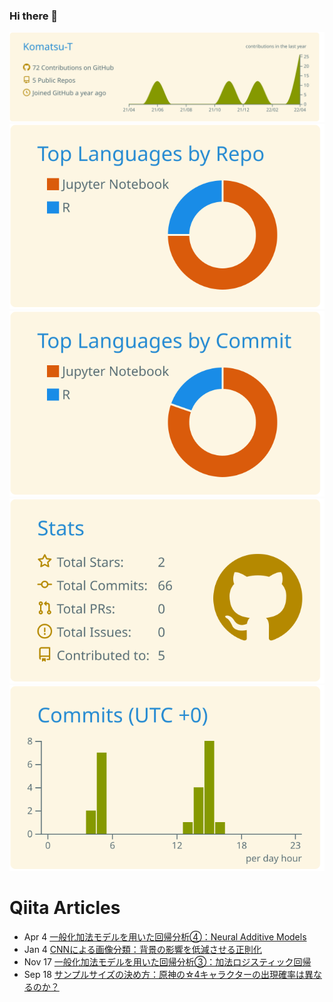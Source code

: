 ### Hi there 👋
[![](https://raw.githubusercontent.com/Komatsu-T/Komatsu-T/main/profile-summary-card-output/solarized/0-profile-details.svg)](https://github.com/vn7n24fzkq/github-profile-summary-cards)
[![](https://raw.githubusercontent.com/Komatsu-T/Komatsu-T/main/profile-summary-card-output/solarized/1-repos-per-language.svg)](https://github.com/vn7n24fzkq/github-profile-summary-cards) [![](https://raw.githubusercontent.com/Komatsu-T/Komatsu-T/main/profile-summary-card-output/solarized/2-most-commit-language.svg)](https://github.com/vn7n24fzkq/github-profile-summary-cards)
[![](https://raw.githubusercontent.com/Komatsu-T/Komatsu-T/main/profile-summary-card-output/solarized/3-stats.svg)](https://github.com/vn7n24fzkq/github-profile-summary-cards) [![](https://raw.githubusercontent.com/Komatsu-T/Komatsu-T/main/profile-summary-card-output/solarized/4-productive-time.svg)](https://github.com/vn7n24fzkq/github-profile-summary-cards)

# Qiita Articles

<!-- profile updater begin: qiita -->
- Apr 4 [一般化加法モデルを用いた回帰分析④：Neural Additive Models](https://qiita.com/tabintone/items/1469a01a743eb9370c8e)
- Jan 4 [CNNによる画像分類：背景の影響を低減させる正則化](https://qiita.com/tabintone/items/8f5593bf1083a55c4b72)
- Nov 17 [一般化加法モデルを用いた回帰分析③：加法ロジスティック回帰](https://qiita.com/tabintone/items/f3d2edf7ad6ac6c812fb)
- Sep 18 [サンプルサイズの決め方：原神の☆4キャラクターの出現確率は異なるのか？](https://qiita.com/tabintone/items/1bf0f6564b557d7d2988)
<!-- profile updater end: qiita -->

<!--
**Komatsu-T/Komatsu-T** is a ✨ _special_ ✨ repository because its `README.md` (this file) appears on your GitHub profile.

Here are some ideas to get you started:

- 🔭 I’m currently working on ...
- 🌱 I’m currently learning ...
- 👯 I’m looking to collaborate on ...
- 🤔 I’m looking for help with ...
- 💬 Ask me about ...
- 📫 How to reach me: ...
- 😄 Pronouns: ...
- ⚡ Fun fact: ...
-->
